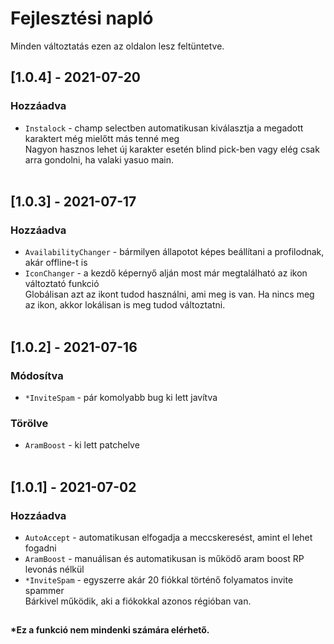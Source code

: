 # Fejlesztési napló

Minden változtatás ezen az oldalon lesz feltüntetve.

<!-- ------------------------------------------------------------------------------------------------ -->
## [1.0.4] - 2021-07-20

### Hozzáadva

- `Instalock` - champ selectben automatikusan kiválasztja a megadott karaktert még mielőtt más tenné meg <br>Nagyon hasznos lehet új karakter esetén blind pick-ben vagy elég csak arra gondolni, ha valaki yasuo main.<br><br>
<!-- ------------------------------------------------------------------------------------------------ -->
## [1.0.3] - 2021-07-17

### Hozzáadva

- `AvailabilityChanger` - bármilyen állapotot képes beállítani a profilodnak, akár offline-t is
- `IconChanger` - a kezdő képernyő alján most már megtalálható az ikon változtató funkció <br>Globálisan azt az ikont tudod használni, ami meg is van. Ha nincs meg az ikon, akkor lokálisan is meg tudod változtatni.<br><br>
<!-- ------------------------------------------------------------------------------------------------ -->
## [1.0.2] - 2021-07-16

### Módosítva

- `*InviteSpam` - pár komolyabb bug ki lett javítva

### Törölve

- `AramBoost` - ki lett patchelve <br><br>
<!-- ------------------------------------------------------------------------------------------------ -->
## [1.0.1] - 2021-07-02

### Hozzáadva

- `AutoAccept` - automatikusan elfogadja a meccskeresést, amint el lehet fogadni
- `AramBoost` - manuálisan és automatikusan is működő aram boost RP levonás nélkül
- `*InviteSpam` - egyszerre akár 20 fiókkal történő folyamatos invite spammer <br>Bárkivel működik, aki a fiókokkal azonos régióban van.
<!-- ------------------------------------------------------------------------------------------------ -->
##
#### *Ez a funkció nem mindenki számára elérhető.
